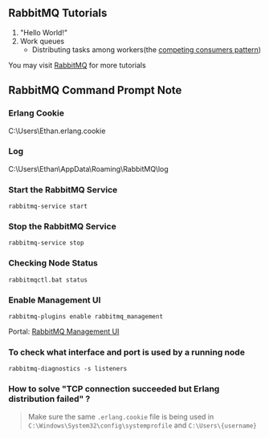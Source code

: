 ## RabbitMQ Tutorials
1. "Hello World!"
2. Work queues
    * Distributing tasks among workers(the [competing consumers pattern][3])



You may visit [RabbitMQ][2] for more tutorials

## RabbitMQ Command Prompt Note

### Erlang Cookie
C:\Users\Ethan.erlang.cookie

### Log
C:\Users\Ethan\AppData\Roaming\RabbitMQ\log

### Start the RabbitMQ Service
`rabbitmq-service start`

### Stop the RabbitMQ Service
`rabbitmq-service stop`

### Checking Node Status
`rabbitmqctl.bat status`

### Enable Management UI
`rabbitmq-plugins enable rabbitmq_management`

Portal: [RabbitMQ Management UI][1]

### To check what interface and port is used by a running node
`rabbitmq-diagnostics -s listeners`

### How to solve "TCP connection succeeded but Erlang distribution failed" ?
>Make sure the same `.erlang.cookie` file is being used in `C:\Windows\System32\config\systemprofile` and `C:\Users\{username}`




<!-- URL HERE -->
[1]: http://localhost:15672/
[2]: https://www.rabbitmq.com/tutorials/tutorial-two-dotnet.html
[3]: https://www.enterpriseintegrationpatterns.com/patterns/messaging/CompetingConsumers.html
